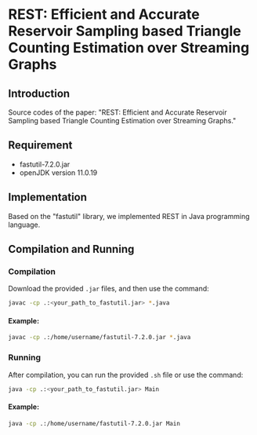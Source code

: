 # REST: Efficient and Accurate Reservoir Sampling based Triangle Counting Estimation over Streaming Graphs

## Introduction
Source codes of the paper: "REST: Efficient and Accurate Reservoir Sampling based Triangle Counting Estimation over Streaming Graphs."

## Requirement
- fastutil-7.2.0.jar
- openJDK version 11.0.19

## Implementation
Based on the "fastutil" library, we implemented REST in Java programming language. 


## Compilation and Running
### Compilation
Download the provided `.jar` files, and then use the command:

```bash
javac -cp .:<your_path_to_fastutil.jar> *.java
```

#### Example:
```bash
javac -cp .:/home/username/fastutil-7.2.0.jar *.java
```

### Running
After compilation, you can run the provided `.sh` file or use the command:

```bash
java -cp .:<your_path_to_fastutil.jar> Main
```

#### Example:
```bash
java -cp .:/home/username/fastutil-7.2.0.jar Main
```
